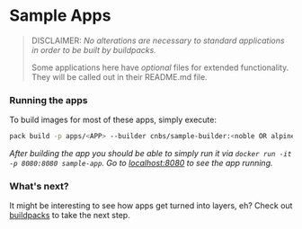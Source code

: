 # Sample Apps

> DISCLAIMER: 
> _No alterations are necessary to standard applications in order to be built by buildpacks._
>
> Some applications here have _optional_ files for extended functionality. They will be called out in their README.md file.

### Running the apps

To build images for most of these apps, simply execute:

```bash
pack build -p apps/<APP> --builder cnbs/sample-builder:<noble OR alpine> sample-app
```

_After building the app you should be able to simply run it via `docker run -it -p 8080:8080 sample-app`.
Go to [localhost:8080](http://localhost:8080) to see the app running._

### What's next?

It might be interesting to see how apps get turned into layers, eh? Check out [buildpacks](../buildpacks) to take the next step.
